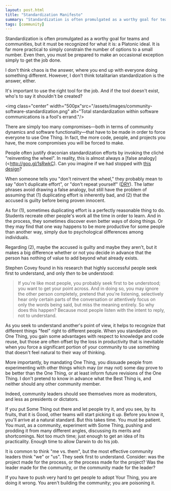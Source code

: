 ```yaml
---
layout: post.html
title: "Standardization Manifesto"
summary: "Standardization is often promulgated as a worthy goal for teams and communities, but it must be recognized for what it is: a Platonic ideal."
tags: [community]
---
```


Standardization is often promulgated as a worthy goal for teams and communities, but it must be recognized for what it is: a Platonic ideal. It is far more practical to simply constrain the number of options to a small number. Even then, you must be prepared to make an occasional exception simply to get the job done.

I don't think chaos is the answer, where you end up with everyone doing something different. However, I don't think totalitarian standardization is the answer, either.

It's important to use the right tool for the job. And if the tool doesn't exist, who's to say it shouldn't be created?

<img class="center" width="500px"src="/assets/images/community-software-standardization.png" alt="Total standardization within software communications is a fool's errand."/>

There are simply too many compromises&mdash;both in terms of community dynamics and software functionality&mdash;that have to be made in order to force everyone to use One Thing. In fact, the more code, people, and projects you have, the more compromises you will be forced to make.

People often justify draconian standardization efforts by invoking the cliché "reinventing the wheel". In reality, this is almost always a [false analogy](<http://goo.gl/1sRwkC). Can you imagine if we had stopped with [this design](http://www.model-t-restore.com/images/wheel_3_lrg.jpg)?

When someone tells you "don't reinvent the wheel," they probably mean to say "don't duplicate effort", or "don't repeat yourself" ([DRY](http://programmer.97things.oreilly.com/wiki/index.php/Don%27t_Repeat_Yourself)). The latter phrases avoid drawing a false analogy, but still have the problem of assuming that (1) duplicating effort is inherently bad, and (2) that the accused is guilty before being proven innocent.

As for (1), sometimes duplicating effort is a perfectly reasonable thing to do. Students recreate other people's work all the time in order to learn. And in the process, they sometimes discover even better ways of doing things. Or they may find that one way happens to be more productive for some people than another way, simply due to psychological differences among individuals.

Regarding (2), maybe the accused is guilty and maybe they aren't, but it makes a big difference whether or not you decide in advance that the person has nothing of value to add beyond what already exists.

Stephen Covey found in his research that highly successful people seek first to understand, and only *then* to be understood:

> If you're like most people, you probably seek first to be understood; you want to get your point across. And in doing so, you may ignore the other person completely, pretend that you're listening, selectively hear only certain parts of the conversation or attentively focus on only the words being said, but miss the meaning entirely. So why does this happen? Because most people listen with the intent to reply, not to understand.

As you seek to understand another's point of view, it helps to recognize that different things "feel" right to different people. When you standardize on One Thing, you gain some advantages with respect to knowledge and code reuse, but those are often offset by the loss in productivity that is inevitable when you force a significant portion of your community to use something that doesn't feel natural to their way of thinking.

More importantly, by mandating One Thing, you dissuade people from experimenting with other things which may (or may not) some day prove to be better than the One Thing, or at least inform future revisions of the One Thing. I don't pretend to know in advance what the Best Thing is, and neither should any other community member.

Indeed, community leaders should see themselves more as moderators, and less as presidents or dictators.

If you put Some Thing out there and let people try it, and you see, by its fruits, that it is Good, other teams will start picking it up. Before you know it, you'll arrive at a natural standard. But this takes time. You must be patient. You must, as a community, experiment with Some Thing, pushing and prodding it from many different angles, discussing its merits and shortcomings. Not too much time; just enough to get an idea of Its practicality. Enough time to allow Darwin to do his job.

It is common to think "me vs. them", but the most effective community leaders think "we" or "us". They seek first to understand. Consider: was the project made for the process, or the process made for the project? Was the leader made for the community, or the community made for the leader?

If you have to push very hard to get people to adopt Your Thing, you are doing it wrong. You aren't building the community; you are poisoning it.

